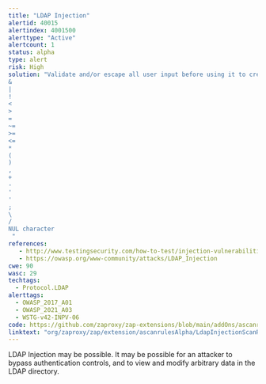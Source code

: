 ```yaml
---
title: "LDAP Injection"
alertid: 40015
alertindex: 4001500
alerttype: "Active"
alertcount: 1
status: alpha
type: alert
risk: High
solution: "Validate and/or escape all user input before using it to create an LDAP query.  In particular, the following characters (or combinations) should be deny listed:
&
|
!
<
>
=
~=
>=
<=
*
(
)
,
+
-
'
'
;
\
/
NUL character
 "
references:
   - http://www.testingsecurity.com/how-to-test/injection-vulnerabilities/LDAP-Injection
   - https://owasp.org/www-community/attacks/LDAP_Injection
cwe: 90
wasc: 29
techtags: 
  - Protocol.LDAP
alerttags: 
  - OWASP_2017_A01
  - OWASP_2021_A03
  - WSTG-v42-INPV-06
code: https://github.com/zaproxy/zap-extensions/blob/main/addOns/ascanrulesAlpha/src/main/java/org/zaproxy/zap/extension/ascanrulesAlpha/LdapInjectionScanRule.java
linktext: "org/zaproxy/zap/extension/ascanrulesAlpha/LdapInjectionScanRule.java"
---
```

LDAP Injection may be possible. It may be possible for an attacker to bypass authentication controls, and to view and modify arbitrary data in the LDAP directory. 

